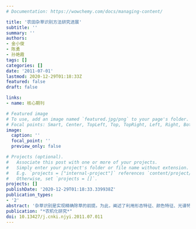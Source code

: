 ```yaml
---
# Documentation: https://wowchemy.com/docs/managing-content/

title: '农田杂草识别方法研究进展'
subtitle: ''
summary: ''
authors:
- 金小俊
- 陈勇
- 孙艳霞
tags: []
categories: []
date: '2011-07-01'
lastmod: 2020-12-29T01:18:33Z
featured: false
draft: false

links:
- name: 核心期刊

# Featured image
# To use, add an image named `featured.jpg/png` to your page's folder.
# Focal points: Smart, Center, TopLeft, Top, TopRight, Left, Right, BottomLeft, Bottom, BottomRight.
image:
  caption: ''
  focal_point: ''
  preview_only: false

# Projects (optional).
#   Associate this post with one or more of your projects.
#   Simply enter your project's folder or file name without extension.
#   E.g. `projects = ["internal-project"]` references `content/project/deep-learning/index.md`.
#   Otherwise, set `projects = []`.
projects: []
publishDate: '2020-12-29T01:18:33.339938Z'
publication_types:
- '2'
abstract: '杂草识别是实现精确除草的前提。为此，阐述了利用形态特征、颜色特征、光谱特征、纹理特征以及多特征融合方法识别杂草的原理、研究现状和难点。同时，介绍了模式识别等方法在杂草识别中的应用；分析并比较了行间、行内杂草识别方法的特点，指出行内杂草的识别远复杂于行间杂草识别，是精确除草的难点，对农田杂草识别和精确除草有较好的参考价值。'
publication: "*农机化研究*"
doi: 10.13427/j.cnki.njyi.2011.07.011
---
```

